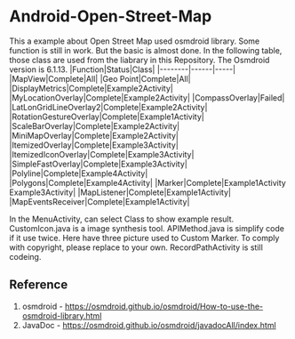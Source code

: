 # Android-Open-Street-Map
 This a example about Open Street Map used osmdroid library. Some function is still in work. But the basic is almost done. In the following table, those class are used from the liabrary in this Repository. The Osmdroid version is 6.1.13.
 |Function|Status|Class|
 |--------|------|-----|
 |MapView|Complete|All|
 |Geo Point|Complete|All|
 |DisplayMetrics|Complete|Example2Activity|
 |MyLocationOverlay|Complete|Example2Activity|
 |CompassOverlay|Failed|
 |LatLonGridLineOverlay2|Complete|Example2Activity|
 |RotationGestureOverlay|Complete|Example1Activity|
 |ScaleBarOverlay|Complete|Example2Activity|
 |MiniMapOverlay|Complete|Example2Activity|
 |ItemizedOverlay|Complete|Example3Activity|
 |ItemizedIconOverlay|Complete|Example3Activity|
 |SimpleFastOverlay|Complete|Example3Activity|
 |Polyline|Complete|Example4Activity|
 |Polygons|Complete|Example4Activity|
 |Marker|Complete|Example1Activity<br>Example3Activity|
 |MapListener|Complete|Example1Activity|
 |MapEventsReceiver|Complete|Example1Activity|
 
In the MenuActivity, can select Class to show example result. CustomIcon.java is a image synthesis tool. APIMethod.java is simplify code if it use twice. Here have three picture used to Custom Marker. To comply with copyright, please replace to your own. RecordPathActivity is still codeing.

## Reference
 1. osmdroid - https://osmdroid.github.io/osmdroid/How-to-use-the-osmdroid-library.html
 2. JavaDoc - https://osmdroid.github.io/osmdroid/javadocAll/index.html
